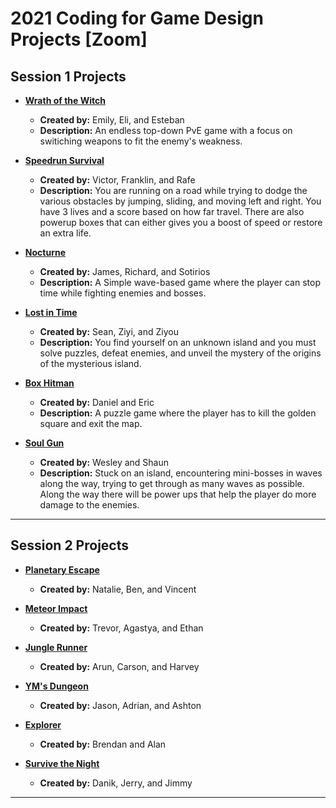 # 2021 Coding for Game Design Projects [Zoom]

## Session 1 Projects

+ [**Wrath of the Witch**](https://nyu-c4gd.github.io/nyu-c4gd/2021/games/season1/wrathofthewitch/)
  - **Created by:** Emily, Eli, and Esteban
  - **Description:** An endless top-down PvE game with a focus on switiching weapons to fit the enemy's weakness.
  
+ [**Speedrun Survival**](https://nyu-c4gd.github.io/nyu-c4gd/2021/games/session1/speedrunsurvival/)
  - **Created by:** Victor, Franklin, and Rafe
  - **Description:** You are running on a road while trying to dodge the various obstacles by jumping, sliding, and moving left and right. You have 3 lives and a score based on how far travel. There are also powerup boxes that can either gives you a boost of speed or restore an extra life.
  
+ [**Nocturne**](https://nyu-c4gd.github.io/nyu-c4gd/2021/games/session1/nocturne/)
  - **Created by:** James, Richard, and Sotirios
  - **Description:** A Simple wave-based game where the player can stop time while fighting enemies and bosses.

+ [**Lost in Time**](https://nyu-c4gd.github.io/nyu-c4gd/2021/games/session1/lostintime/)
  - **Created by:** Sean, Ziyi, and Ziyou
  - **Description:** You find yourself on an unknown island and you must solve puzzles, defeat enemies, and unveil the mystery of the origins of the mysterious island.

  
+ [**Box Hitman**](https://nyu-c4gd.github.io/nyu-c4gd/2021/games/session1/boxhitman/)
  - **Created by:** Daniel and Eric
  - **Description:** A puzzle game where the player has to kill the golden square and exit the map.

  
+ [**Soul Gun**](https://nyu-c4gd.github.io/nyu-c4gd/2021/games/session1/SoulGun/)
  - **Created by:** Wesley and Shaun
  - **Description:** Stuck on an island, encountering mini-bosses in waves along the way, trying to get through as many waves as possible. Along the way there will be power ups that help the player do more damage to the enemies.


----

## Session 2 Projects

+ [**Planetary Escape**](https://nyu-c4gd.github.io/nyu-c4gd/2021/games/season2/PlanetaryEscape/)
  - **Created by:** Natalie, Ben, and Vincent

  
+ [**Meteor Impact**](https://nyu-c4gd.github.io/nyu-c4gd/2021/games/session2/MeteorImpact/)
  - **Created by:** Trevor, Agastya, and Ethan


  
+ [**Jungle Runner**](https://https://nyu-c4gd.github.io/nyu-c4gd/2021/games/season2/JungleRunner/)
  - **Created by:** Arun, Carson, and Harvey


+ [**YM's Dungeon**](https://nyu-c4gd.github.io/nyu-c4gd/2021/games/season2/YMsDungeon/)
  - **Created by:** Jason, Adrian, and Ashton

  
+ [**Explorer**](https://nyu-c4gd.github.io/nyu-c4gd/2021/games/season2/Explorer/)
  - **Created by:** Brendan and Alan


+ [**Survive the Night**](https://nyu-c4gd.github.io/nyu-c4gd/2021/games/season2/SurviveTheNight/)
  - **Created by:** Danik, Jerry, and Jimmy


****
